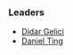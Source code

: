 ### Leaders
* [Didar Gelici](mailto:didar.gelici@owasp.org)
* [Daniel Ting](mailto:daniel.ting+appsecgithub@owasp.org)

